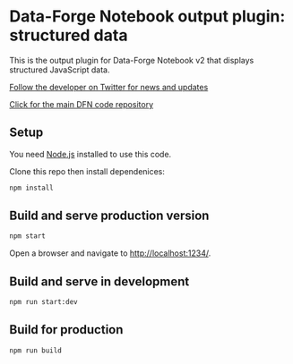 # Data-Forge Notebook output plugin: structured data

This is the output plugin for Data-Forge Notebook v2 that displays structured JavaScript data.

[Follow the developer on Twitter for news and updates](https://twitter.com/codecapers)

[Click for the main DFN code repository](https://github.com/data-forge-notebook/editor-core)

## Setup

You need [Node.js](https://nodejs.org/en/) installed to use this code.

Clone this repo then install dependenices:

```bash
npm install
```

## Build and serve production version

```bash
npm start
```

Open a browser and navigate to [http://localhost:1234/](http://localhost:1234/).

## Build and serve in development

```bash
npm run start:dev
```

## Build for production

```bash
npm run build
```

